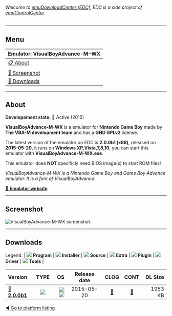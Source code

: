 ###### Welcome to [emuDownloadCenter (EDC)](https://github.com/PhoenixInteractiveNL/emuDownloadCenter/wiki/), EDC is a side project of [emuControlCenter](https://github.com/PhoenixInteractiveNL/emuControlCenter/wiki/)
***
## Menu
| **Emulator: VisualBoyAdvance-M-WX** |
|:---------|
| [:clipboard: About](#about) |
| [:sunrise: Screenshot](#screenshot) |
| [:floppy_disk: Downloads](#downloads) |
***
## About
**Developement state:** :large_blue_circle: Active (2015)

**VisualBoyAdvance-M-WX** is a emulator for **Nintendo Game Boy** made by **The VBA-M development team** and has a **GNU GPLv2** license.

The latest version of the emulator on EDC is **2.0.0b1 (x86)**, released on **2015-05-20**, it runs on **Windows XP,Vista,7,8,10**, you can start this emulator with **VisualBoyAdvance-M-WX.exe**.

This emulator does **NOT** specificly need BIOS image(s) to start ROM files!

_VisualBoyAdvance-M-WX is a Nintendo Game Boy and Game Boy Advance emulator. It is a fork of VisualBoyAdvance._

[:link: **Emulator website**](http://vba-m.com/)
***
## Screenshot
![](https://raw.githubusercontent.com/PhoenixInteractiveNL/emuDownloadCenter/master/hooks/vbam/emulator_screen_01.jpg "VisualBoyAdvance-M-WX screenshot.")
***
## Downloads
Legend:
| ![](https://raw.githubusercontent.com/wiki/PhoenixInteractiveNL/emuDownloadCenter/images_misc/icon_program_24.png) **Program** | 
![](https://raw.githubusercontent.com/wiki/PhoenixInteractiveNL/emuDownloadCenter/images_misc/icon_installer_24.png) **Installer** | 
![](https://raw.githubusercontent.com/wiki/PhoenixInteractiveNL/emuDownloadCenter/images_misc/icon_source_code_24.png) **Source** | 
![](https://raw.githubusercontent.com/wiki/PhoenixInteractiveNL/emuDownloadCenter/images_misc/icon_extra_24.png) **Extra** | 
![](https://raw.githubusercontent.com/wiki/PhoenixInteractiveNL/emuDownloadCenter/images_misc/icon_plugin_24.png) **Plugin** | 
![](https://raw.githubusercontent.com/wiki/PhoenixInteractiveNL/emuDownloadCenter/images_misc/icon_driver_24.png) **Driver** | 
![](https://raw.githubusercontent.com/wiki/PhoenixInteractiveNL/emuDownloadCenter/images_misc/icon_tool_24.png) **Tools** | 
 
| Version | TYPE | OS | Release date | CLOG | CONT | DL Size |
|:--------|:----:|---:|:------------:|:----:|:----:|--------:|
| [:floppy_disk: **2.0.0b1**](https://github.com/PhoenixInteractiveNL/edc-repo0003/raw/master/vbam/2.0.0b1.7z) | ![](https://raw.githubusercontent.com/wiki/PhoenixInteractiveNL/emuDownloadCenter/images_misc/icon_program_24.png) | ![](https://raw.githubusercontent.com/wiki/PhoenixInteractiveNL/emuDownloadCenter/images_misc/logo_windows_24.png)![](https://raw.githubusercontent.com/wiki/PhoenixInteractiveNL/emuDownloadCenter/images_misc/icon_32-bit_24.png) | 2015-05-20 | [:page_facing_up:](https://github.com/PhoenixInteractiveNL/edc-repo0003/blob/master/vbam/2.0.0b1_changelog.txt) | [:mag_right:](https://github.com/PhoenixInteractiveNL/edc-repo0003/blob/master/vbam/2.0.0b1_contents.txt) | 1953 KB |

[:arrow_backward: Go to platform listing](https://github.com/PhoenixInteractiveNL/emuDownloadCenter/wiki/EDC-Platform-List)
